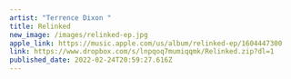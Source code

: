 ```yaml
---
artist: "Terrence Dixon "
title: Relinked
new_image: /images/relinked-ep.jpg
apple_link: https://music.apple.com/us/album/relinked-ep/1604447300
link: https://www.dropbox.com/s/lnpqoq7mumiqqmk/Relinked.zip?dl=1
published_date: 2022-02-24T20:59:27.616Z
---
```

